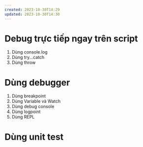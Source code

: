 ```yaml
---
created: 2023-10-30T14:29
updated: 2023-10-30T14:30
---
```

# Debug trực tiếp ngay trên script
1. Dùng console.log
3. Dùng try...catch
4. Dùng throw

# Dùng debugger
1. Dùng breakpoint
2. Dùng Variable và Watch 
3. Dùng debug console
4. Dùng logpoint
5. Dùng REPL

# Dùng unit test
